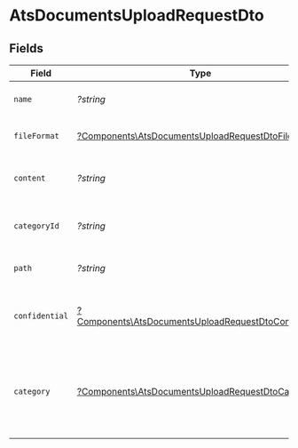 # AtsDocumentsUploadRequestDto


## Fields

| Field                                                                                                                       | Type                                                                                                                        | Required                                                                                                                    | Description                                                                                                                 | Example                                                                                                                     |
| --------------------------------------------------------------------------------------------------------------------------- | --------------------------------------------------------------------------------------------------------------------------- | --------------------------------------------------------------------------------------------------------------------------- | --------------------------------------------------------------------------------------------------------------------------- | --------------------------------------------------------------------------------------------------------------------------- |
| `name`                                                                                                                      | *?string*                                                                                                                   | :heavy_minus_sign:                                                                                                          | The filename of the file to upload                                                                                          | weather-forecast                                                                                                            |
| `fileFormat`                                                                                                                | [?Components\AtsDocumentsUploadRequestDtoFileFormat](../../Models/Components/AtsDocumentsUploadRequestDtoFileFormat.md)     | :heavy_minus_sign:                                                                                                          | The file format of the file                                                                                                 |                                                                                                                             |
| `content`                                                                                                                   | *?string*                                                                                                                   | :heavy_minus_sign:                                                                                                          | The base64 encoded content of the file to upload                                                                            | VGhpcyBpc24ndCByZWFsbHkgYSBzYW1wbGUgZmlsZSwgYnV0IG5vIG9uZSB3aWxsIGV2ZXIga25vdyE                                             |
| `categoryId`                                                                                                                | *?string*                                                                                                                   | :heavy_minus_sign:                                                                                                          | The categoryId of the documents                                                                                             | 6530                                                                                                                        |
| `path`                                                                                                                      | *?string*                                                                                                                   | :heavy_minus_sign:                                                                                                          | The path for the file to be uploaded to                                                                                     | /path/to/file                                                                                                               |
| `confidential`                                                                                                              | [?Components\AtsDocumentsUploadRequestDtoConfidential](../../Models/Components/AtsDocumentsUploadRequestDtoConfidential.md) | :heavy_minus_sign:                                                                                                          | The confidentiality level of the file to be uploaded                                                                        |                                                                                                                             |
| `category`                                                                                                                  | [?Components\AtsDocumentsUploadRequestDtoCategory](../../Models/Components/AtsDocumentsUploadRequestDtoCategory.md)         | :heavy_minus_sign:                                                                                                          | The category to be associated with the file to be uploaded. Id will take precedence over name.                              | {<br/>"name": "resume",<br/>"id": "550e8400-e29b-41d4-a716-446655440000"<br/>}                                              |